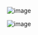 
![image](https://github.com/user-attachments/assets/e05d09f8-9945-40a8-8085-1019b635780e)

![image](https://github.com/user-attachments/assets/f9e19471-7be6-4b46-a721-e4b1c2b73c95)
